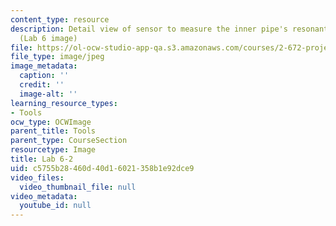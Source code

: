 ```yaml
---
content_type: resource
description: Detail view of sensor to measure the inner pipe's resonant frequency.
  (Lab 6 image)
file: https://ol-ocw-studio-app-qa.s3.amazonaws.com/courses/2-672-project-laboratory-spring-2009/c5755b28460d40d16021358b1e92dce9_lab62.jpg
file_type: image/jpeg
image_metadata:
  caption: ''
  credit: ''
  image-alt: ''
learning_resource_types:
- Tools
ocw_type: OCWImage
parent_title: Tools
parent_type: CourseSection
resourcetype: Image
title: Lab 6-2
uid: c5755b28-460d-40d1-6021-358b1e92dce9
video_files:
  video_thumbnail_file: null
video_metadata:
  youtube_id: null
---
```

